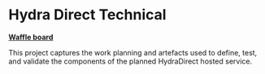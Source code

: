 # Hydra Direct Technical

**[Waffle board](https://waffle.io/hybox/hydra-direct-tech)**

This project captures the work planning and artefacts used to define, test, and validate the components of the planned HydraDirect hosted service.

